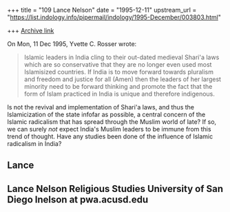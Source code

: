 +++
title = "109 Lance Nelson"
date = "1995-12-11"
upstream_url = "https://list.indology.info/pipermail/indology/1995-December/003803.html"

+++
[Archive link](https://list.indology.info/pipermail/indology/1995-December/003803.html)


On Mon, 11 Dec 1995, Yvette C. Rosser wrote:

> Islamic leaders in
> India cling to their out-dated medieval Shari'a laws which are so
> conservative that they are no longer even used most Islamisized countries.
> If India is to move forward towards pluralism and freedom and justice for
> all (Amen) then the leaders of her largest minority need to be forward
> thinking and promote the fact that the form of Islam practiced in India is
> unique and therefore indigenous.

Is not the revival and implementation of Shari'a laws, and thus the 
Islamicization of the state infofar as possible, a central concern of the 
Islamic radicalism that has spread through the Muslim world of late?
If so, we can surely *not* expect India's Muslim leaders to be immune from
this trend of thought.  Have any studies been done of the influence of 
Islamic radicalism in India?

Lance
-----------------------
Lance Nelson
Religious Studies
University of San Diego
lnelson at pwa.acusd.edu
-----------------------







